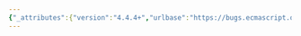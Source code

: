 ```yaml
---
{"_attributes":{"version":"4.4.4+","urlbase":"https://bugs.ecmascript.org/","maintainer":"dherman@mozilla.com"},"bug":{"bug_id":4291,"creation_ts":"2015-04-16 10:38:00 -0700","short_desc":"12.1.2 Intl.DateTimeFormat: Steps can be merged; + editorial","delta_ts":"2015-04-16 20:43:50 -0700","product":"Internationalization - ECMA-402","component":"Specification","version":"Edition 2.0 drafts","rep_platform":"All","op_sys":"All","bug_status":"RESOLVED","resolution":"FIXED","priority":"Normal","bug_severity":"normal","everconfirmed":true,"reporter":{"uid":"andrebargull","name":"André Bargull"},"assigned_to":{"uid":"waldron.rick","name":"Rick Waldron"},"cc":"waldron.rick","long_desc":[{"commentid":14203,"comment_count":0,"who":{"uid":"andrebargull","name":"André Bargull"},"bug_when":"2015-04-16 10:38:45 -0700","thetext":"12.1.2 Intl.DateTimeFormat([ locales [, options ]])\n\nTitle: Remove \",\" before \"locales\".\n\nPreamble: Missing parameter names\n\n> When the Intl.DateTimeFormat function is called with optional arguments locales and options, the following steps are taken:\n\nStep 1: Missing full stop\n\nSteps 4-6 can be merged:\n> 4. Return InitializeDateTimeFormat(dateTimeFormat, locales, options).\n\nStep 4: Change `dateTimeFormat`, `locales` and `options` to italic font."},{"commentid":14213,"comment_count":1,"who":{"uid":"waldron.rick","name":"Rick Waldron"},"bug_when":"2015-04-16 12:09:02 -0700","thetext":"> Title: Remove \",\" before \"locales\".\n\nFixed.\n\n> Preamble: Missing parameter names\n\nFixed.\n\n> When the Intl.DateTimeFormat function is called with optional arguments locales and options, the following steps are taken:\n\n> Step 1: Missing full stop\n\nFixed.\n\n\n\n> Steps 4-6 can be merged:\n> 4. Return InitializeDateTimeFormat(dateTimeFormat, locales, options).\n\n> Step 4: Change `dateTimeFormat`, `locales` and `options` to italic font.\n\nFixed."}]}}
---
```

